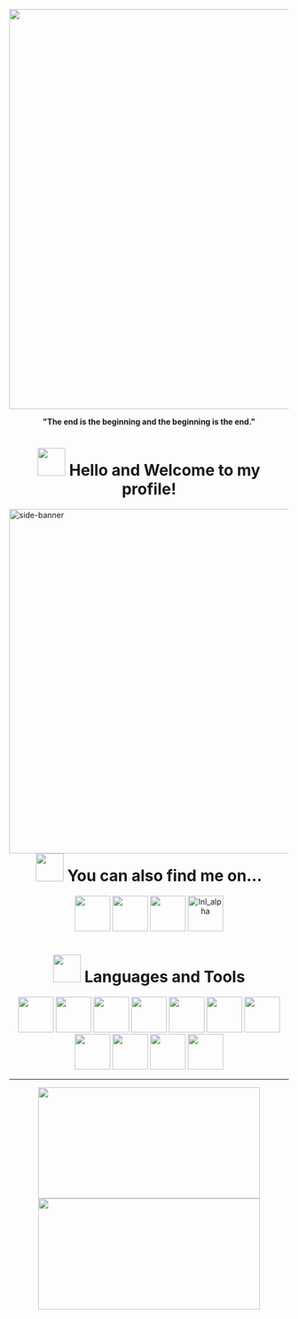 <div align="center">
  <img width="1280px" height="720px" src="https://i.pinimg.com/originals/15/70/84/157084787880c1ead98ec92332da7094.gif" alt="profile-banner">
  <p><b>"The end is the beginning and the beginning is the end."</b></p>
</div>
<div align="center">
  <h1>
  <img src="https://i.imgur.com/fsOY5LE.gif" width="50px"> Hello and Welcome to my profile!
  </h1>
</div>


<img align="right" src="https://i.pinimg.com/originals/a9/b7/52/a9b7522224676f51d9610141b5e405be.gif" width="550px" height="620px" alt="side-banner">
      
```python
def user_data():
    name = "Arthur Dantas"
    age = 19

    interests = [
        "Web Scraping",
        "Mobile Development",
        "Artificial Inteligence",
        "Automation",
        "UI/UX",
    ]

    currently_learning = [
        "Web Development with HTML5 and CSS3",
        "JavaScript",
    ]

    currently_working_on = [
        "weather-app"
    ]

    hobbies = [
        "Musics - Rock | Alternative",
        "Series - Dark",
        "Movies - Interestellar",
        "Books - J.R.R. Tolkien | Sir. Arthur C. Doyle",
        "Retro Games",
    ]

user_data()
```
<div align="center">
  <h1>
  <img src="https://i.imgur.com/bV7Z20x.gif" width="50px"> You can also find me on...
  </h1>
</div>

<div align="center">
  <a href="https://www.youtube.com/channel/UCMQ_SKcjNDYao6mE7_5L3PA" target="_blank"><img src="https://www.vectorlogo.zone/logos/youtube/youtube-icon.svg" height="64px" width="64px"></a>
  <a href="https://www.instagram.com/dantaas.arthur/" target="_blank"><img src="https://www.vectorlogo.zone/logos/instagram/instagram-icon.svg" height="64px" width="64px"></a>
  <a href="https://steamcommunity.com/id/_ALpHaZ/" target="_blank"><img src="https://www.vectorlogo.zone/logos/steampowered/steampowered-icon.svg" height="64px" width="64px"></a>
  <img title="lnl_alpha" src="https://www.vectorlogo.zone/logos/discord/discord-icon.svg" height="64px" width="64px">
</div>

<div align="center">
  <h1>
    <img src="https://i.imgur.com/72GslRm.gif" width="50px"> Languages and Tools
  </h1>
</div>
<div align="center">
  <img src="https://cdn.jsdelivr.net/gh/devicons/devicon@latest/icons/python/python-original.svg" width="64px" height="64px">
  <img src="https://cdn.jsdelivr.net/gh/devicons/devicon@latest/icons/javascript/javascript-original.svg" width="64px" height="64px">
  <img src="https://cdn.jsdelivr.net/gh/devicons/devicon@latest/icons/html5/html5-original.svg" width="64px" height="64px">
  <img src="https://cdn.jsdelivr.net/gh/devicons/devicon@latest/icons/css3/css3-original.svg" width="64px" height="64px">
  <img src="https://cdn.jsdelivr.net/gh/devicons/devicon@latest/icons/markdown/markdown-original.svg" width="64px" height="64px">
  <img src="https://cdn.jsdelivr.net/gh/devicons/devicon@latest/icons/vscode/vscode-original.svg" width="64px" height="64px">
  <img src="https://cdn.jsdelivr.net/gh/devicons/devicon@latest/icons/pycharm/pycharm-original.svg" height="64px" width="64px">
  <img src="https://cdn.jsdelivr.net/gh/devicons/devicon@latest/icons/github/github-original.svg" width="64px" height="64px">
  <img src="https://cdn.jsdelivr.net/gh/devicons/devicon@latest/icons/git/git-original.svg" height="64px" width="64px">
  <img src="https://cdn.jsdelivr.net/gh/devicons/devicon@latest/icons/photoshop/photoshop-original.svg" height="64px" width="64px">
  <img src="https://cdn.jsdelivr.net/gh/devicons/devicon@latest/icons/notion/notion-original.svg" width="64px" height="64px">
</div>

---
<p align="center">
  <img src="https://github-readme-stats.vercel.app/api?username=LonelyALphaz&show_icons=true&theme=tokyonight" height="200px" width="400px">
  <img src="https://github-readme-stats.vercel.app/api/top-langs/?username=LonelyAlpHaz&layout=compact&theme=tokyonight" height="200px" width="400px">
</p>
